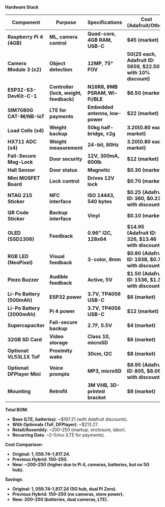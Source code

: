 
**Hardware Stack**

| **Component**               | **Purpose**                             | **Specifications**              | **Cost (Adafruit/Other)**                                                                   | **Notes**                            |
| --------------------------------- | --------------------------------------------- | ------------------------------------- | ------------------------------------------------------------------------------------------------- | ------------------------------------------ |
| **Raspberry Pi 4 (4GB)**    | **ML, camera control**                  | **Quad-core, 4GB RAM, USB-C**   | **$45 (market)**                                                                            | **Runs DETR locally, stores videos** |
| **Camera Module 3 (x2)**    | **Object detection**                    | **12MP, 75° FOV**              | **$50 ($25 each, Adafruit ID: 5659, $22.50 with 10% discount)**                             | **Dual for redundancy**              |
| **ESP32-S3-DevKit-C-1**     | **Controller (lock, weight, feedback)** | **N16R8, 8MB PSRAM, Wi-Fi/BLE** | **$6.50 (market)**                                                                          | **Runs MicroPython**                 |
| **SIM7080G CAT-M/NB-IoT**   | **LTE for payments**                    | **Embedded antenna, low-power** | **$22 (market)**                                                | **~$2–$5/mo data** |                                            |
| **Load Cells (x4)**         | **Weight backup**                       | **50kg half-bridge, ±2g**      | **$3.20 ($0.80 each, market)**                                                              | **Supports ~20kg shelf**             |
| **HX711 ADC (x4)**          | **Weight measurement**                  | **24-bit, 80Hz**                | **$3.20 ($0.80 each, market)**                                                              | **Interfaces with ESP32**            |
| **Fail-Secure Mag-Lock**    | **Door security**                       | **12V, 300mA, 600lb**           | **$12 (market)**                                                                            | **Adhesive/screw mount**             |
| **Hall Sensor**             | **Door status**                         | **Magnetic**                    | **$0.30 (market)**                                                                          | **Simple, reliable**                 |
| **Mini MOSFET Board**       | **Lock control**                        | **Drives 12V lock**             | **$0.70 (market)**                                                                          | **ESP32 GPIO**                       |
| **NTAG 215 Sticker**        | **NFC interface**                       | **ISO 14443, 540 bytes**        | **$0.25 (Adafruit ID: 360, $0.23 with discount)**                                           | **Launches PWA**                     |
| **QR Code Sticker**         | **Backup interface**                    | **Vinyl**                       | **$0.10 (market)**                                                                          | **NFC alternative**                  |
| **OLED (SSD1306)**          | **Feedback**                            | **0.96" I2C, 128x64**           | **$14.95 (Adafruit ID: 326, $13.46 with discount)**                                         | **Accessibility**                    |
| **RGB LED (NeoPixel)**      | **Visual feedback**                     | **3-color, 8mm**                | **$0.80 (Adafruit ID: 1938, $0.72 with discount)**                                          | **Status indicator**                 |
| **Piezo Buzzer**            | **Audible feedback**                    | **Active, 5V**                  | **$1.50 (Adafruit ID: 1536, $1.35 with discount)**                                          | **Event chirps**                     |
| **Li-Po Battery (500mAh)**  | **ESP32 power**                         | **3.7V, TP4056 USB-C**          | **$6 (market)**                                                                             | **~24hr runtime**                    |
| **Li-Po Battery (2000mAh)** | **Pi 4 power**                          | **3.7V, TP4056 USB-C**          | **$12 (market)**                                                                            | **~12hr runtime**                    |
| **Supercapacitor**          | **Fail-secure backup**                  | **2.7F, 5.5V**                  | **$4 (market)**                                                                             | **10s lock/MQTT power**              |
| **32GB SD Card**            | **Video storage**                       | **Class 10, microSD**           | **$6 (market)**                                                                             | **Stores ~24hr video**               |
| **Optional: VL53L1X ToF**   | **Proximity wake**                      | **30cm, I2C**                   | **$8 (market)**                                                                             | **LED brightening**                  |
| **Optional: DFPlayer Mini** | **Voice prompts**                       | **MP3, microSD**                | **$8.95 (Adafruit ID: 805, $8.06 with discount)**                                           | **Accessibility**                    |
| **Mounting**                | **Retrofit**                            | **3M VHB, 3D-printed bracket**  | **$8 (market)**                                                                             | **No case mods**                     |

**Total BOM**:

* **Base (LTE, batteries)**: ~$197.21 (with Adafruit discounts).
* **With Optionals (ToF, DFPlayer)**: ~$213.27.
* **Retail/Assembly**: ~$200–$250 (markup, enclosure, labor).
* **Recurring Data**: ~$2–$5/mo (LTE for payments).

**Cost Comparison**:

* **Original: $1,059.74–$1,817.24.**
* **Previous Hybrid: $150–$250.**
* **New: ~$200–$250 (higher due to Pi 4, cameras, batteries, but no 5G hub).**

**Savings**:

* **Original: $1,059.74–$1,817.24 (5G hub, dual Pi Zero).**
* **Previous Hybrid: $150–$250 (no cameras, store power).**
* **New: $200–$250 (batteries, dual cameras, LTE).**

